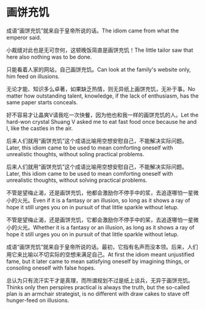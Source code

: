# 画饼充饥

<p><span class="chinese">成语“画饼充饥”就来自于皇帝所说的话。</span><span class="english">The idiom came from what the emperor said.</span></p>

<p><span class="chinese">小裁缝对此也是无可奈何，这顿晚饭简直是画饼充饥！</span><span class="english">The little tailor saw that here also nothing was to be done.</span></p>

<p><span class="chinese">只能看着人家的网站，自己画饼充饥。</span><span class="english">Can look at the family's website only, him feed on illusions.</span></p>

<p><span class="chinese">无论才能、知识多么卓著，如果缺乏热情，则无异纸上画饼充饥，无补于事。</span><span class="english">No matter how outstanding talent, knowledge, if the lack of enthusiasm, has the same paper starts conceals.</span></p>

<p><span class="chinese">好不容易才让晶爽V请我吃一次快餐，因为他也和我一样的画饼充饥的人。</span><span class="english">Let the hard-won crystal Shuang V asked me to eat fast food once because he and I, like the castles in the air.</span></p>

<p><span class="chinese">后来人们就用“画饼充饥”这个成语比喻用空想安慰自己，不能解决实际问题。</span><span class="english">Later, this idiom came to be used to mean comforting oneself with unrealistic thoughts, without soling practical problems.</span></p>

<p><span class="chinese">后来人们就用“画饼充饥”这个成语比喻用空想安慰自己，不能解决实际问题。</span><span class="english">Later, this idiom came to be used to mean comforting oneself with unrealistic thoughts, without solving practical problems.</span></p>

<p><span class="chinese">不管是望梅止渴，还是画饼充饥，他都会激励你不停手中的浆，去追逐哪怕一星微小的火光。</span><span class="english">Even if it is a fantasy or an illusion, so long as it shows a ray of hope it still urges you on in pursuit of that little sparkle without letup.</span></p>

<p><span class="chinese">不管是望梅止渴，还是画饼充饥，它都会激励你不停手中的桨，去追逐哪怕一星微小的火光。</span><span class="english">Whether it is a fantasy or an illusion, as long as it shows a ray of hope it still urges you on in pursuit of that little sparkle without letup.</span></p>

<p><span class="chinese">成语“画饼充饥”就来自于皇帝所说的话。最初，它指有名声而没本领。后来，人们用它来比喻以不切实际的空想来满足自己。</span><span class="english">At first the idiom meant unjustified fame, but it later came to mean satisfying oneself by imagining things, or consoling oneself with false hopes.</span></p>

<p><span class="chinese">总认为只有流汗实干才是真理，而所谓规划不过是纸上谈兵，无异于画饼充饥。</span><span class="english">Thinks only then perspires practical is always the truth, but the so-called plan is an armchair strategist, is no different with draw cakes to stave off hunger-feed on illusions.</span></p>

